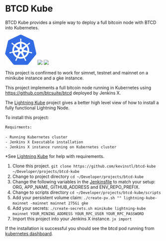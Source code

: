 # BTCD Kube

BTCD Kube provides a simple way to deploy a full bitcoin node with BTCD into Kubernetes.           

[<img src="https://raw.githubusercontent.com/kubernetes/kubernetes/master/logo/logo.png" width="100px">](https://kubernetes.io/docs/home "Kubernetes")  [<img src="https://avatars3.githubusercontent.com/u/10235229?s=200&v=4" width="100px">](https://github.com/btcsuite/btcd "BTCD")  [<img src="https://jenkins.io/images/logos/jenkins-x/jenkins-x-256.png" width="100px">](https://jenkins-x.io "Jenkins X")

This project is confirmed to work for simnet, testnet and mainnet on a minikube instance and a gke instance.

This project implements a full bitcoin node running in Kubernetes using https://github.com/btcsuite/btcd deployed by Jenkins X. 

The [Lightning Kube](https://github.com/kevinstl/lightning-kube) project gives a better high level view of how to install a fully functional Lightning Node. 


To install this project:
```
Requirments:

- Running Kubernetes cluster
- Jenkins X Executable installation
- Jenkins X instance running on Kubernetes cluster
```
*See [Lightning Kube](https://github.com/kevinstl/lightning-kube) for help with requirements.

1. Clone this project. `git clone https://github.com/kevinstl/btcd-kube ~/Developer/projects/btcd-kube`
2. Change to project directory `cd ~/Developer/projects/btcd-kube`
3. Change the following variables in the [Jenkinsfile](./Jenkinsfile) to match your setup: ORG, APP_NAME, GITHUB_ADDRESS and ENV_REPO_PREFIX.
4. Change to scripts directory `cd ~/Developer/projects/btcd-kube/scripts`
5.  Add your persistent volume claim: `./create-pv.sh "" lightning-kube-mainnet -mainnet mainnet 275Gi gke` 
6.  Add your secrets: `./create-secrets.sh minikube lightning-kube mainnet YOUR_MINING_ADDRESS YOUR_RPC_USER YOUR_RPC_PASSWORD` 
7. Import this project into your Jenkins X instance. `jx import`

If the installation is successful you should see the btcd pod running from [kubernetes dashboard](http://minikube-easy:30000/#!/pod?namespace=lightning-kube).